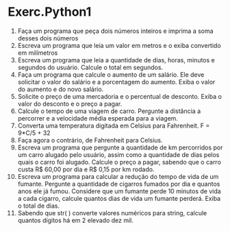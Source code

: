 # Exerc.Python1

1) Faça um programa que peça dois números inteiros e imprima a soma desses dois números
2) Escreva um programa que leia um valor em metros e o exiba convertido em milímetros
3) Escreva um programa que leia a quantidade de dias, horas, minutos e segundos do usuário. Calcule 
o total em segundos.
4) Faça um programa que calcule o aumento de um salário. Ele deve solicitar o valor do salário e a 
porcentagem do aumento. Exiba o valor do aumento e do novo salário.
5) Solicite o preço de uma mercadoria e o percentual de desconto. Exiba o valor do desconto e o 
preço a pagar.
6) Calcule o tempo de uma viagem de carro. Pergunte a distância a percorrer e a velocidade média 
esperada para a viagem. 
7) Converta uma temperatura digitada em Celsius para Fahrenheit. F = 9*C/5 + 32
8) Faça agora o contrário, de Fahrenheit para Celsius.
9) Escreva um programa que pergunte a quantidade de km percorridos por um carro alugado pelo 
usuário, assim como a quantidade de dias pelos quais o carro foi alugado. Calcule o preço a pagar,
sabendo que o carro custa R$ 60,00 por dia e R$ 0,15 por km rodado.
10) Escreva um programa para calcular a redução do tempo de vida de um fumante. Pergunte a 
quantidade de cigarros fumados por dia e quantos anos ele já fumou. Considere que um fumante 
perde 10 minutos de vida a cada cigarro, calcule quantos dias de vida um fumante perderá. Exiba o 
total de dias.
11) Sabendo que str( ) converte valores numéricos para string, calcule quantos dígitos há em 2 elevado dez mil.
